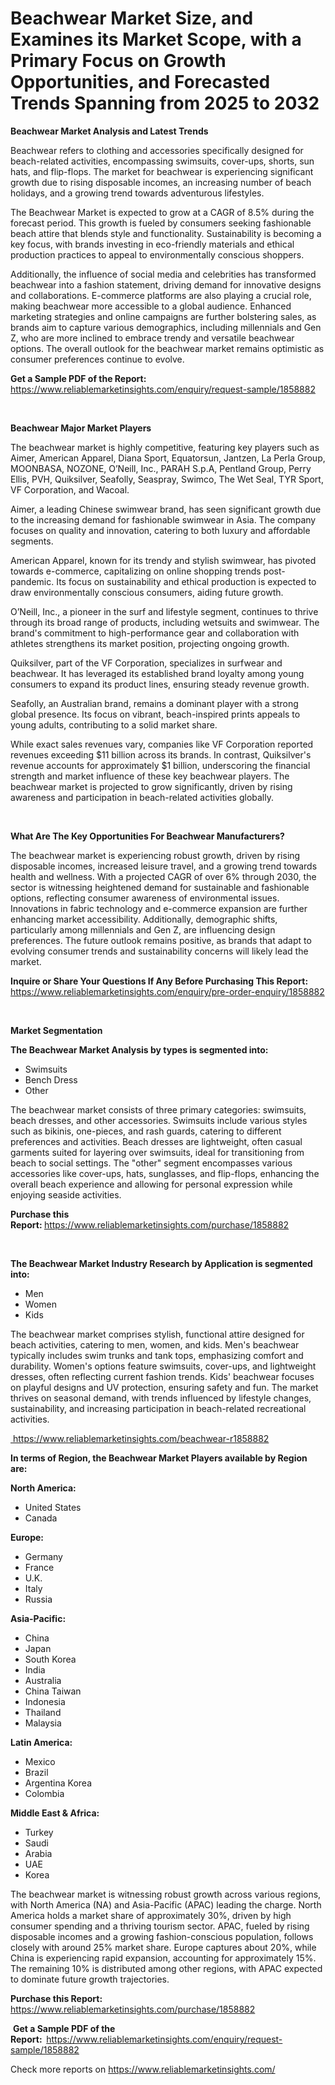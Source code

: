 <p><h1>Beachwear Market Size, and Examines its Market Scope, with a Primary Focus on Growth Opportunities, and Forecasted Trends Spanning from 2025 to 2032</h1></p><p><strong>Beachwear Market Analysis and Latest Trends</strong></p>
<p><p>Beachwear refers to clothing and accessories specifically designed for beach-related activities, encompassing swimsuits, cover-ups, shorts, sun hats, and flip-flops. The market for beachwear is experiencing significant growth due to rising disposable incomes, an increasing number of beach holidays, and a growing trend towards adventurous lifestyles. </p><p>The Beachwear Market is expected to grow at a CAGR of 8.5% during the forecast period. This growth is fueled by consumers seeking fashionable beach attire that blends style and functionality. Sustainability is becoming a key focus, with brands investing in eco-friendly materials and ethical production practices to appeal to environmentally conscious shoppers. </p><p>Additionally, the influence of social media and celebrities has transformed beachwear into a fashion statement, driving demand for innovative designs and collaborations. E-commerce platforms are also playing a crucial role, making beachwear more accessible to a global audience. Enhanced marketing strategies and online campaigns are further bolstering sales, as brands aim to capture various demographics, including millennials and Gen Z, who are more inclined to embrace trendy and versatile beachwear options. The overall outlook for the beachwear market remains optimistic as consumer preferences continue to evolve.</p></p>
<p><strong>Get a Sample PDF of the Report:&nbsp;</strong> <a href="https://www.reliablemarketinsights.com/enquiry/request-sample/1858882?utm_campaign=2135&utm_medium=2&utm_source=Github&utm_content=ia&utm_term=07022025&utm_id=beachwear">https://www.reliablemarketinsights.com/enquiry/request-sample/1858882</a></p>
<p>&nbsp;</p>
<p><strong>Beachwear Major Market Players</strong></p>
<p><p>The beachwear market is highly competitive, featuring key players such as Aimer, American Apparel, Diana Sport, Equatorsun, Jantzen, La Perla Group, MOONBASA, NOZONE, O’Neill, Inc., PARAH S.p.A, Pentland Group, Perry Ellis, PVH, Quiksilver, Seafolly, Seaspray, Swimco, The Wet Seal, TYR Sport, VF Corporation, and Wacoal. </p><p>Aimer, a leading Chinese swimwear brand, has seen significant growth due to the increasing demand for fashionable swimwear in Asia. The company focuses on quality and innovation, catering to both luxury and affordable segments. </p><p>American Apparel, known for its trendy and stylish swimwear, has pivoted towards e-commerce, capitalizing on online shopping trends post-pandemic. Its focus on sustainability and ethical production is expected to draw environmentally conscious consumers, aiding future growth.</p><p>O’Neill, Inc., a pioneer in the surf and lifestyle segment, continues to thrive through its broad range of products, including wetsuits and swimwear. The brand's commitment to high-performance gear and collaboration with athletes strengthens its market position, projecting ongoing growth.</p><p>Quiksilver, part of the VF Corporation, specializes in surfwear and beachwear. It has leveraged its established brand loyalty among young consumers to expand its product lines, ensuring steady revenue growth.</p><p>Seafolly, an Australian brand, remains a dominant player with a strong global presence. Its focus on vibrant, beach-inspired prints appeals to young adults, contributing to a solid market share.</p><p>While exact sales revenues vary, companies like VF Corporation reported revenues exceeding $11 billion across its brands. In contrast, Quiksilver's revenue accounts for approximately $1 billion, underscoring the financial strength and market influence of these key beachwear players. The beachwear market is projected to grow significantly, driven by rising awareness and participation in beach-related activities globally.</p></p>
<p>&nbsp;</p>
<p><strong>What Are The Key Opportunities For Beachwear Manufacturers?</strong></p>
<p><p>The beachwear market is experiencing robust growth, driven by rising disposable incomes, increased leisure travel, and a growing trend towards health and wellness. With a projected CAGR of over 6% through 2030, the sector is witnessing heightened demand for sustainable and fashionable options, reflecting consumer awareness of environmental issues. Innovations in fabric technology and e-commerce expansion are further enhancing market accessibility. Additionally, demographic shifts, particularly among millennials and Gen Z, are influencing design preferences. The future outlook remains positive, as brands that adapt to evolving consumer trends and sustainability concerns will likely lead the market.</p></p>
<p><strong>Inquire or Share Your Questions If Any Before Purchasing This Report:</strong> <a href="https://www.reliablemarketinsights.com/enquiry/pre-order-enquiry/1858882?utm_campaign=2135&utm_medium=2&utm_source=Github&utm_content=ia&utm_term=07022025&utm_id=beachwear">https://www.reliablemarketinsights.com/enquiry/pre-order-enquiry/1858882</a></p>
<p>&nbsp;</p>
<p><strong>Market Segmentation</strong></p>
<p><strong>The Beachwear Market Analysis by types is segmented into:</strong></p>
<p><ul><li>Swimsuits</li><li>Bench Dress</li><li>Other</li></ul></p>
<p><p>The beachwear market consists of three primary categories: swimsuits, beach dresses, and other accessories. Swimsuits include various styles such as bikinis, one-pieces, and rash guards, catering to different preferences and activities. Beach dresses are lightweight, often casual garments suited for layering over swimsuits, ideal for transitioning from beach to social settings. The "other" segment encompasses various accessories like cover-ups, hats, sunglasses, and flip-flops, enhancing the overall beach experience and allowing for personal expression while enjoying seaside activities.</p></p>
<p><strong>Purchase this Report:&nbsp;</strong><a href="https://www.reliablemarketinsights.com/purchase/1858882?utm_campaign=2135&utm_medium=2&utm_source=Github&utm_content=ia&utm_term=07022025&utm_id=beachwear">https://www.reliablemarketinsights.com/purchase/1858882</a></p>
<p>&nbsp;</p>
<p><strong>The Beachwear Market Industry Research by Application is segmented into:</strong></p>
<p><ul><li>Men</li><li>Women</li><li>Kids</li></ul></p>
<p><p>The beachwear market comprises stylish, functional attire designed for beach activities, catering to men, women, and kids. Men's beachwear typically includes swim trunks and tank tops, emphasizing comfort and durability. Women's options feature swimsuits, cover-ups, and lightweight dresses, often reflecting current fashion trends. Kids' beachwear focuses on playful designs and UV protection, ensuring safety and fun. The market thrives on seasonal demand, with trends influenced by lifestyle changes, sustainability, and increasing participation in beach-related recreational activities.</p></p>
<p><a href="https://www.reliablemarketinsights.com/beachwear-r1858882?utm_campaign=2135&utm_medium=2&utm_source=Github&utm_content=ia&utm_term=07022025&utm_id=beachwear">&nbsp;https://www.reliablemarketinsights.com/beachwear-r1858882</a></p>
<p><strong>In terms of Region, the Beachwear Market Players available by Region are:</strong></p>
<p>
    <p> <strong> North America: </strong>
        <ul>
            <li>United States</li>
            <li>Canada</li>
        </ul>
        </p> 
    <p> <strong> Europe: </strong>
        <ul>
            <li>Germany</li>
            <li>France</li>
            <li>U.K.</li>
            <li>Italy</li>
            <li>Russia</li>
        </ul>
        </p> 
    <p> <strong> Asia-Pacific: </strong>
        <ul>
            <li>China</li>
            <li>Japan</li>
            <li>South Korea</li>
            <li>India</li>
            <li>Australia</li>
            <li>China Taiwan</li>
            <li>Indonesia</li>
            <li>Thailand</li>
            <li>Malaysia</li>
        </ul>
        </p> 
    <p> <strong> Latin America: </strong>
        <ul>
            <li>Mexico</li>
            <li>Brazil</li>
            <li>Argentina Korea</li>
            <li>Colombia</li>
        </ul>
        </p> 
    <p> <strong> Middle East & Africa: </strong>
        <ul>
            <li>Turkey</li>
            <li>Saudi</li>
            <li>Arabia</li>
            <li>UAE</li>
            <li>Korea</li>
        </ul>
    </p>
    </p>
<p><p>The beachwear market is witnessing robust growth across various regions, with North America (NA) and Asia-Pacific (APAC) leading the charge. North America holds a market share of approximately 30%, driven by high consumer spending and a thriving tourism sector. APAC, fueled by rising disposable incomes and a growing fashion-conscious population, follows closely with around 25% market share. Europe captures about 20%, while China is experiencing rapid expansion, accounting for approximately 15%. The remaining 10% is distributed among other regions, with APAC expected to dominate future growth trajectories.</p></p>
<p><strong>Purchase this Report: </strong><a href="https://www.reliablemarketinsights.com/purchase/1858882?utm_campaign=2135&utm_medium=2&utm_source=Github&utm_content=ia&utm_term=07022025&utm_id=beachwear">https://www.reliablemarketinsights.com/purchase/1858882</a></p>
<p>&nbsp;<strong>Get a Sample PDF of the Report:&nbsp;&nbsp;</strong><a href="https://www.reliablemarketinsights.com/enquiry/request-sample/1858882?utm_campaign=2135&utm_medium=2&utm_source=Github&utm_content=ia&utm_term=07022025&utm_id=beachwear">https://www.reliablemarketinsights.com/enquiry/request-sample/1858882</a></p>
<p><strong></strong></p>
<p>Check more reports on <a href="https://www.reliablemarketinsights.com/?utm_campaign=2135&utm_medium=2&utm_source=Github&utm_content=ia&utm_term=07022025&utm_id=beachwear">https://www.reliablemarketinsights.com/</a></p>